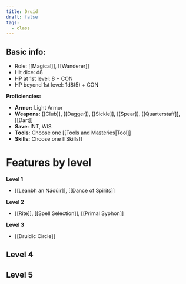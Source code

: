 ```yaml
---
title: Druid
draft: false
tags:
  - class
---
```

## Basic info:

- Role: [[Magical]], [[Wanderer]]
- Hit dice: d8
- HP at 1st level: 8 + CON
- HP beyond 1st level: 1d8(5) + CON

**Proficiencies:**
- **Armor:** Light Armor
- **Weapons:** [[Club]], [[Dagger]], [[Sickle]], [[Spear]], [[Quarterstaff]], [[Dart]]
- **Save:** INT, WIS
- **Tools:** Choose one [[Tools and Masteries|Tool]]
- **Skills:** Choose one [[Skills]]

# Features by level
**Level 1**
- [[Leanbh an Nádúir]], [[Dance of Spirits]]

**Level 2**
- [[Rite]], [[Spell Selection]], [[Primal Syphon]]

**Level 3**
- [[Druidic Circle]]

**Level 4**
- 

**Level 5**
- 

